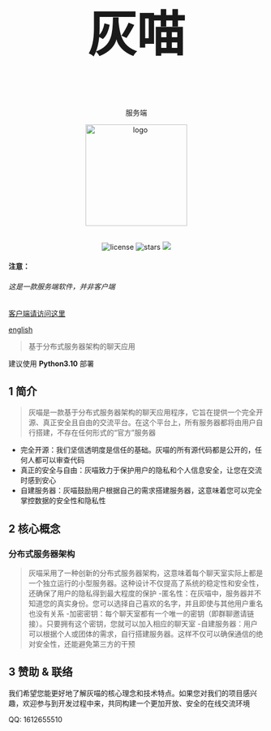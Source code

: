 <div align="center">
<h1 style="font-size:10vw"><h1 style="font-size:10vw">灰喵</h1><br>服务端</h1>
<p align='center'>
<img src='https://i.postimg.cc/QNPmws3g/00131-716747303-2.png' width='200' alt='logo' aling='middle'/>
</p>

<br />
<img src="https://img.shields.io/github/license/Lixeer/Black-White-Cat" alt="license">
<img src="https://img.shields.io/github/stars/Lixeer/Black-White-Cat" alt="stars">
<img src="https://img.shields.io/badge/python-3.10-blue">
</div>
</p>


#### 注意：
###### 这是一款服务端软件，并非客户端
[客户端请访问这里](https://github.com/gao-shuaibi/WBC_Android)

[english](https://github.com/Lixeer/Black-White-Cat/blob/main/EN_RAEDME.md)



>基于分布式服务器架构的聊天应用

建议使用 **Python3.10** 部署


## 1 简介
>灰喵是一款基于分布式服务器架构的聊天应用程序，它旨在提供一个完全开源、真正安全且自由的交流平台。在这个平台上，所有服务器都将由用户自行搭建，不存在任何形式的“官方”服务器

- 完全开源：我们坚信透明度是信任的基础。灰喵的所有源代码都是公开的，任何人都可以审查代码
- 真正的安全与自由：灰喵致力于保护用户的隐私和个人信息安全，让您在交流时感到安心
- 自建服务器：灰喵鼓励用户根据自己的需求搭建服务器，这意味着您可以完全掌控数据的安全性和隐私性

## 2 核心概念
### 分布式服务器架构
>灰喵采用了一种创新的分布式服务器架构，这意味着每个聊天室实际上都是一个独立运行的小型服务器。这种设计不仅提高了系统的稳定性和安全性，还确保了用户的隐私得到最大程度的保护
-匿名性：在灰喵中，服务器并不知道您的真实身份。您可以选择自己喜欢的名字，并且即使与其他用户重名也没有关系
-加密密钥：每个聊天室都有一个唯一的密钥（即群聊邀请链接）。只要拥有这个密钥，您就可以加入相应的聊天室
-自建服务器：用户可以根据个人或团体的需求，自行搭建服务器。这样不仅可以确保通信的绝对安全性，还能避免第三方的干预

## 3 赞助 & 联络
我们希望您能更好地了解灰喵的核心理念和技术特点。如果您对我们的项目感兴趣，欢迎参与到开发过程中来，共同构建一个更加开放、安全的在线交流环境


QQ: 1612655510
